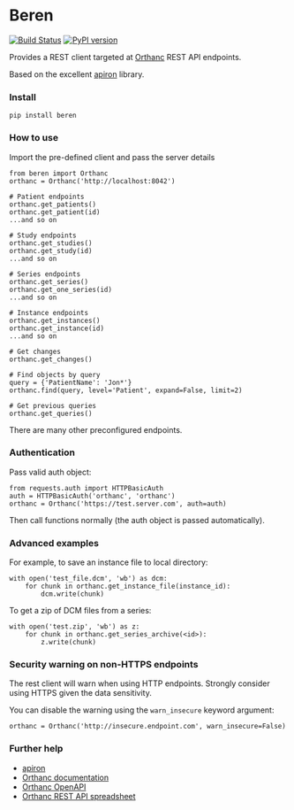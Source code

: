 # Beren

[![Build Status](https://travis-ci.com/teffalump/beren.svg?branch=master)](https://travis-ci.com/teffalump/beren)
[![PyPI version](https://badge.fury.io/py/beren.svg)](https://badge.fury.io/py/beren)

Provides a REST client targeted at [Orthanc](https://www.orthanc-server.com) REST API endpoints.

Based on the excellent [apiron](https://github.com/ithaka/apiron) library.

### Install

    pip install beren

### How to use

Import the pre-defined client and pass the server details

    from beren import Orthanc
    orthanc = Orthanc('http://localhost:8042')

    # Patient endpoints
    orthanc.get_patients()
    orthanc.get_patient(id)
    ...and so on

    # Study endpoints
    orthanc.get_studies()
    orthanc.get_study(id)
    ...and so on

    # Series endpoints
    orthanc.get_series()
    orthanc.get_one_series(id)
    ...and so on

    # Instance endpoints
    orthanc.get_instances()
    orthanc.get_instance(id)
    ...and so on

    # Get changes
    orthanc.get_changes()

    # Find objects by query
    query = {'PatientName': 'Jon*'}
    orthanc.find(query, level='Patient', expand=False, limit=2)

    # Get previous queries
    orthanc.get_queries()

There are many other preconfigured endpoints.

### Authentication

Pass valid auth object:

    from requests.auth import HTTPBasicAuth
    auth = HTTPBasicAuth('orthanc', 'orthanc')
    orthanc = Orthanc('https://test.server.com', auth=auth)

Then call functions normally (the auth object is passed automatically).

### Advanced examples

For example, to save an instance file to local directory:

    with open('test_file.dcm', 'wb') as dcm:
        for chunk in orthanc.get_instance_file(instance_id):
            dcm.write(chunk)

To get a zip of DCM files from a series:

    with open('test.zip', 'wb') as z:
        for chunk in orthanc.get_series_archive(<id>):
            z.write(chunk)

### Security warning on non-HTTPS endpoints

The rest client will warn when using HTTP endpoints. Strongly consider using HTTPS given the data sensitivity.

You can disable the warning using the `warn_insecure` keyword argument:

    orthanc = Orthanc('http://insecure.endpoint.com', warn_insecure=False)

### Further help

- [apiron](https://github.com/ithaka/apiron)
- [Orthanc documentation](https://book.orthanc-server.com)
- [Orthanc OpenAPI](https://api.orthanc-server.com)
- [Orthanc REST API spreadsheet](https://docs.google.com/spreadsheets/d/e/2PACX-1vSBEymDKGZgskFEFF6yzge5JovGHPK_FIbEnW5a6SWUbPkX06tkoObUHh6T1XQhgj-HqFd0AWSnVFOv/pubhtml?gid=654036639&single=true)
